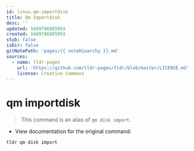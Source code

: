 ```yaml
---
id: linux.qm-importdisk
title: Qm Importdisk
desc: ''
updated: 1689786885993
created: 1689786885993
stub: false
isDir: false
gitNotePath: 'pages/{{ noteHiearchy }}.md'
sources:
  - name: tldr-pages
    url: 'https://github.com/tldr-pages/tldr/blob/master/LICENSE.md'
    license: Creative Commons
---
```

# qm importdisk

> This command is an alias of `qm disk import`.

- View documentation for the original command:

`tldr qm disk import`

